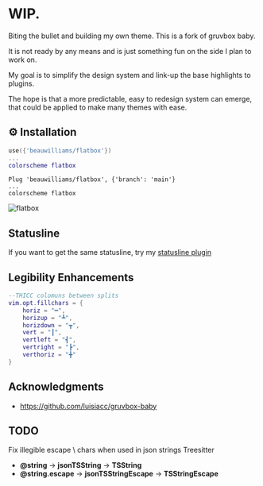 # WIP.

Biting the bullet and building my own theme. This is a fork of gruvbox baby.

It is not ready by any means and is just something fun on the side I plan to work on.

My goal is to simplify the design system and link-up the base highlights to plugins.

The hope is that a more predictable, easy to redesign system can emerge, that could be applied to make many themes with ease.


## ⚙️ Installation

```lua
use({'beauwilliams/flatbox'})
...
colorscheme flatbox
```

```vim
Plug 'beauwilliams/flatbox', {'branch': 'main'}
...
colorscheme flatbox
```

![flatbox](https://i.ibb.co/HqbXpZK/Screen-Shot-2022-08-09-at-11-51-21-am.png)

## Statusline

If you want to get the same statusline, try my [statusline plugin](https://github.com/beauwilliams/statusline.lua)

## Legibility Enhancements

```lua
--THICC colomuns between splits
vim.opt.fillchars = {
    horiz = "━",
    horizup = "┻",
    horizdown = "┳",
    vert = "┃",
    vertleft = "┫",
    vertright = "┣",
    verthoriz = "╋"
}
```

## Acknowledgments

- https://github.com/luisiacc/gruvbox-baby

## TODO

Fix illegible escape \ chars when used in json strings
Treesitter
* **@string** -> **jsonTSString** -> **TSString**
* **@string.escape** -> **jsonTSStringEscape** -> **TSStringEscape**
